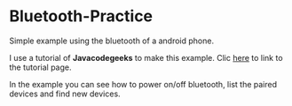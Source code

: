 # Bluetooth-Practice
Simple example using the bluetooth of a android phone. 

<p>I use a tutorial of <b>Javacodegeeks</b> to make this example. Clic <a href="https://examples.javacodegeeks.com/android/core/bluetooth/bluetoothadapter/android-bluetooth-example/">here</a> to link to the tutorial page.</p>
<p>In the example you can see how to power on/off bluetooth, list the paired devices and find new devices.</p>
